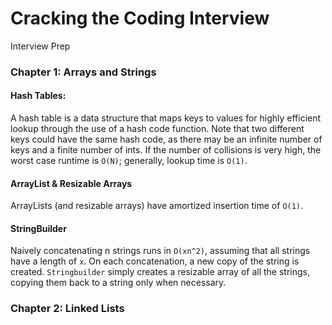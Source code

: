 # Cracking the Coding Interview
Interview Prep

### Chapter 1: Arrays and Strings

#### Hash Tables:
A hash table is a data structure that maps keys to values for highly efficient lookup through the use of a hash code function. Note that two different keys could have the same hash code, as there may be an infinite number of keys and a finite number of ints. If the number of collisions is very high, the worst case runtime is `O(N)`; generally, lookup time is `O(1)`.

#### ArrayList & Resizable Arrays
ArrayLists (and resizable arrays) have amortized insertion time of `O(1)`.

#### StringBuilder
Naively concatenating n strings runs in `O(xn^2)`, assuming that all strings have a length of `x`. On each concatenation, a new copy of the string is created. `Stringbuilder` simply creates a resizable array of all the strings, copying them back to a string only when necessary.

### Chapter 2: Linked Lists 